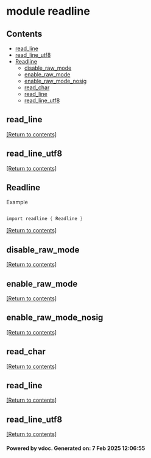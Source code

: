 # module readline


## Contents
- [read_line](#read_line)
- [read_line_utf8](#read_line_utf8)
- [Readline](#Readline)
  - [disable_raw_mode](#disable_raw_mode)
  - [enable_raw_mode](#enable_raw_mode)
  - [enable_raw_mode_nosig](#enable_raw_mode_nosig)
  - [read_char](#read_char)
  - [read_line](#read_line)
  - [read_line_utf8](#read_line_utf8)

## read_line
[[Return to contents]](#Contents)

## read_line_utf8
[[Return to contents]](#Contents)

## Readline
Example
```v

import readline { Readline }

```

[[Return to contents]](#Contents)

## disable_raw_mode
[[Return to contents]](#Contents)

## enable_raw_mode
[[Return to contents]](#Contents)

## enable_raw_mode_nosig
[[Return to contents]](#Contents)

## read_char
[[Return to contents]](#Contents)

## read_line
[[Return to contents]](#Contents)

## read_line_utf8
[[Return to contents]](#Contents)

#### Powered by vdoc. Generated on: 7 Feb 2025 12:06:55
